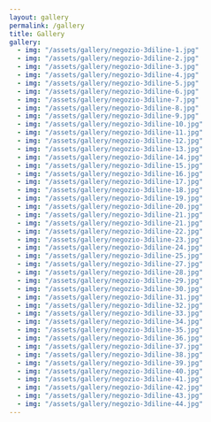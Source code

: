 ```yaml
---
layout: gallery
permalink: /gallery
title: Gallery
gallery:
  - img: "/assets/gallery/negozio-3diline-1.jpg"
  - img: "/assets/gallery/negozio-3diline-2.jpg"
  - img: "/assets/gallery/negozio-3diline-3.jpg"
  - img: "/assets/gallery/negozio-3diline-4.jpg"
  - img: "/assets/gallery/negozio-3diline-5.jpg"
  - img: "/assets/gallery/negozio-3diline-6.jpg"
  - img: "/assets/gallery/negozio-3diline-7.jpg"
  - img: "/assets/gallery/negozio-3diline-8.jpg"
  - img: "/assets/gallery/negozio-3diline-9.jpg"
  - img: "/assets/gallery/negozio-3diline-10.jpg"
  - img: "/assets/gallery/negozio-3diline-11.jpg"
  - img: "/assets/gallery/negozio-3diline-12.jpg"
  - img: "/assets/gallery/negozio-3diline-13.jpg"
  - img: "/assets/gallery/negozio-3diline-14.jpg"
  - img: "/assets/gallery/negozio-3diline-15.jpg"
  - img: "/assets/gallery/negozio-3diline-16.jpg"
  - img: "/assets/gallery/negozio-3diline-17.jpg"
  - img: "/assets/gallery/negozio-3diline-18.jpg"
  - img: "/assets/gallery/negozio-3diline-19.jpg"
  - img: "/assets/gallery/negozio-3diline-20.jpg"
  - img: "/assets/gallery/negozio-3diline-21.jpg"
  - img: "/assets/gallery/negozio-3diline-21.jpg"
  - img: "/assets/gallery/negozio-3diline-22.jpg"
  - img: "/assets/gallery/negozio-3diline-23.jpg"
  - img: "/assets/gallery/negozio-3diline-24.jpg"
  - img: "/assets/gallery/negozio-3diline-25.jpg"
  - img: "/assets/gallery/negozio-3diline-27.jpg"
  - img: "/assets/gallery/negozio-3diline-28.jpg"
  - img: "/assets/gallery/negozio-3diline-29.jpg"
  - img: "/assets/gallery/negozio-3diline-30.jpg"
  - img: "/assets/gallery/negozio-3diline-31.jpg"
  - img: "/assets/gallery/negozio-3diline-32.jpg"
  - img: "/assets/gallery/negozio-3diline-33.jpg"
  - img: "/assets/gallery/negozio-3diline-34.jpg"
  - img: "/assets/gallery/negozio-3diline-35.jpg"
  - img: "/assets/gallery/negozio-3diline-36.jpg"
  - img: "/assets/gallery/negozio-3diline-37.jpg"
  - img: "/assets/gallery/negozio-3diline-38.jpg"
  - img: "/assets/gallery/negozio-3diline-39.jpg"
  - img: "/assets/gallery/negozio-3diline-40.jpg"
  - img: "/assets/gallery/negozio-3diline-41.jpg"
  - img: "/assets/gallery/negozio-3diline-42.jpg"
  - img: "/assets/gallery/negozio-3diline-43.jpg"
  - img: "/assets/gallery/negozio-3diline-44.jpg"
---
```

